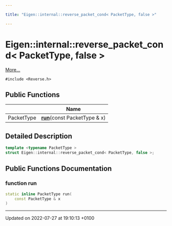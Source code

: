 ```yaml
---

title: "Eigen::internal::reverse_packet_cond< PacketType, false >"

---
```


# Eigen::internal::reverse_packet_cond< PacketType, false >



 [More...](#detailed-description)


`#include <Reverse.h>`

## Public Functions

|                | Name           |
| -------------- | -------------- |
| PacketType | **[run](http://example.org/classes/structeigen_1_1internal_1_1reverse__packet__cond_3_01packettype_00_01false_01_4/#function-run)**(const PacketType & x) |

## Detailed Description

```cpp
template <typename PacketType >
struct Eigen::internal::reverse_packet_cond< PacketType, false >;
```

## Public Functions Documentation

### function run

```cpp
static inline PacketType run(
    const PacketType & x
)
```


-------------------------------

Updated on 2022-07-27 at 19:10:13 +0100